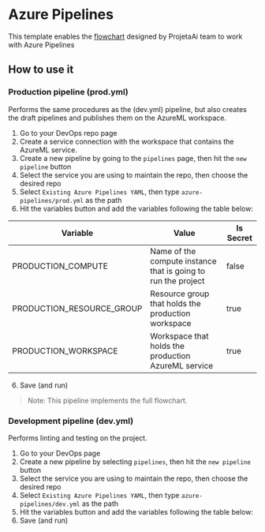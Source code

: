# Azure Pipelines

This template enables the [flowchart](https://github.com/ProjetaAi/projetaai-starters/blob/main/for_plugins/ci/README.md) designed by ProjetaAi team to work with Azure Pipelines

## How to use it

### Production pipeline (prod.yml)

Performs the same procedures as the (dev.yml) pipeline, but also creates the draft pipelines and publishes them on the AzureML workspace.

1. Go to your DevOps repo page
2. Create a service connection with the workspace that contains the AzureML service.
3. Create a new pipeline by going to the `pipelines` page, then hit the `new pipeline` button
4. Select the service you are using to maintain the repo, then choose the desired repo
5. Select `Existing Azure Pipelines YAML`, then type `azure-pipelines/prod.yml` as the path
6. Hit the variables button and add the variables following the table below:

| Variable | Value | Is Secret |
|----------|-------------|--------|
| PRODUCTION_COMPUTE | Name of the compute instance that is going to run the project | false |
| PRODUCTION_RESOURCE_GROUP | Resource group that holds the production workspace | true |
| PRODUCTION_WORKSPACE | Workspace that holds the production AzureML service | true |

6. Save (and run)

> Note: This pipeline implements the full flowchart.

### Development pipeline (dev.yml)

Performs linting and testing on the project.

1. Go to your DevOps page
2. Create a new pipeline by selecting `pipelines`, then hit the `new pipeline` button
3. Select the service you are using to maintain the repo, then choose the desired repo
4. Select `Existing Azure Pipelines YAML`, then type `azure-pipelines/dev.yml` as the path
5. Hit the variables button and add the variables following the table below:
6. Save (and run)
